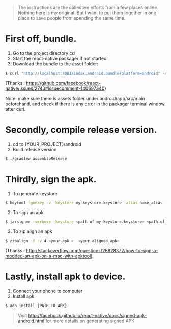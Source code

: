 > The instructions are the collective efforts from a few places online. 
Nothing here is my original. But I want to put them together in one place to save people from spending the same time.

First off, bundle.
==================

1. Go to the project directory cd
2. Start the react-native packager if not started
3. Download the bundle to the asset folder:

```sh
$ curl "http://localhost:8081/index.android.bundle?platform=android" -o "android/app/src/main/assets/index.android.bundle"
```
(Thanks : https://github.com/facebook/react-native/issues/2743#issuecomment-140697340)

Note: make sure there is assets folder under android/app/src/main beforehand, and check if there is any error in the packager terminal window after curl.

Secondly, compile release version.
==================================

1. cd to {YOUR_PROJECT}/android
2. Build release version
```sh
$ ./gradlew assembleRelease
```

Thirdly, sign the apk.
======================

1. To generate keystore
```sh
$ keytool -genkey -v -keystore my-keystore.keystore -alias name_alias -keyalg RSA -validity 10000
```
2. To sign an apk
```sh
$ jarsigner -verbose -keystore <path of my-keystore.keystore> <path of apk>  name_alias
```
3. To zip align an apk
```sh
$ zipalign -f -v 4 <your.apk >  <your_aligned.apk>
```
(Thanks : http://stackoverflow.com/questions/26828372/how-to-sign-a-modded-an-apk-on-a-mac-with-apktool)

Lastly, install apk to device.
==============================

1. Connect your phone to computer
2. Install apk 
```sh 
$ adb install {PATH_TO_APK}
```

> Visit http://facebook.github.io/react-native/docs/signed-apk-android.html for more details on generating signed APK


